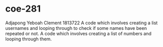 # coe-281
Adjapong Yeboah Clement
1813722
A code which involves creating a list usernames and looping through to check if some names have been repeated or not.
A code which involves creating a list of numbers and looping through them.

